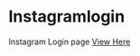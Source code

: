 # Instagramlogin

Instagram Login page [View Here]( https://saikiran0329.github.io/Instagramlogin/)

